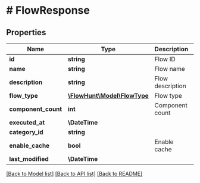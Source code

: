 # # FlowResponse

## Properties

Name | Type | Description | Notes
------------ | ------------- | ------------- | -------------
**id** | **string** | Flow ID |
**name** | **string** | Flow name |
**description** | **string** | Flow description |
**flow_type** | [**\FlowHunt\Model\FlowType**](FlowType.md) | Flow type |
**component_count** | **int** | Component count |
**executed_at** | **\DateTime** |  | [optional]
**category_id** | **string** |  | [optional]
**enable_cache** | **bool** | Enable cache |
**last_modified** | **\DateTime** |  | [optional]

[[Back to Model list]](../../README.md#models) [[Back to API list]](../../README.md#endpoints) [[Back to README]](../../README.md)
